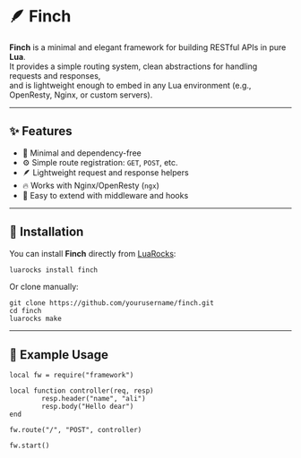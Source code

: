 # 🪶 Finch

**Finch** is a minimal and elegant framework for building RESTful APIs in pure **Lua**.  
It provides a simple routing system, clean abstractions for handling requests and responses,  
and is lightweight enough to embed in any Lua environment (e.g., OpenResty, Nginx, or custom servers).

---

## ✨ Features

- 🧩 Minimal and dependency-free  
- ⚙️ Simple route registration: `GET`, `POST`, etc.  
- 🪶 Lightweight request and response helpers  
- 🔥 Works with Nginx/OpenResty (`ngx`)
- 🧠 Easy to extend with middleware and hooks  

---

## 🚀 Installation

You can install **Finch** directly from [LuaRocks](https://luarocks.org):

```bash
luarocks install finch
```

Or clone manually: 

```
git clone https://github.com/yourusername/finch.git   
cd finch   
luarocks make   
``` 

---

## 🧰 Example Usage
```
local fw = require("framework")

local function controller(req, resp)
        resp.header("name", "ali")
        resp.body("Hello dear")
end

fw.route("/", "POST", controller)

fw.start()
```
